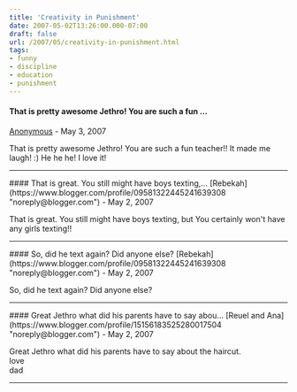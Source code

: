 ```yaml
---
title: 'Creativity in Punishment'
date: 2007-05-02T13:26:00.000-07:00
draft: false
url: /2007/05/creativity-in-punishment.html
tags: 
- funny
- discipline
- education
- punishment
---
```


#### That is pretty awesome Jethro! You are such a fun ...
[Anonymous]( "noreply@blogger.com") - <time datetime="2007-05-02T16:26:00.000-07:00">May 3, 2007</time>

That is pretty awesome Jethro! You are such a fun teacher!! It made me laugh! :) He he he! I love it!
<hr />
#### That is great. You still might have boys texting,...
[Rebekah](https://www.blogger.com/profile/09581322445241639308 "noreply@blogger.com") - <time datetime="2007-05-08T13:23:00.000-07:00">May 2, 2007</time>

That is great. You still might have boys texting, but You certainly won't have any girls texting!!
<hr />
#### So, did he text again? Did anyone else?
[Rebekah](https://www.blogger.com/profile/09581322445241639308 "noreply@blogger.com") - <time datetime="2007-05-08T13:24:00.000-07:00">May 2, 2007</time>

So, did he text again? Did anyone else?
<hr />
#### Great Jethro what did his parents have to say abou...
[Reuel and Ana](https://www.blogger.com/profile/15156183525280017504 "noreply@blogger.com") - <time datetime="2007-05-15T01:06:00.000-07:00">May 2, 2007</time>

Great Jethro what did his parents have to say about the haircut.  
love  
dad
<hr />
